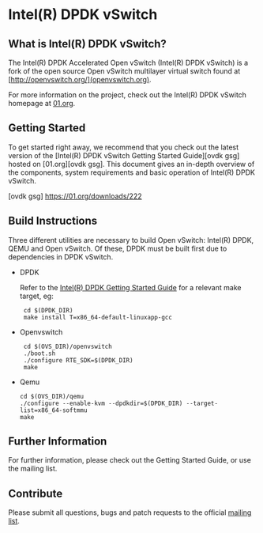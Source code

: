 Intel(R) DPDK vSwitch
=====================

What is Intel(R) DPDK vSwitch?
------------------------------

The Intel(R) DPDK Accelerated Open vSwitch (Intel(R) DPDK vSwitch) is a fork
of the open source Open vSwitch multilayer virtual switch found at
[http://openvswitch.org/](openvswitch.org).

For more information on the project, check out the Intel(R) DPDK vSwitch
homepage at [01.org](https://01.org/packet-processing/intel%C2%AE-ovdk).

Getting Started
---------------

To get started right away, we recommend that you check out the latest version
of the [Intel(R) DPDK vSwitch Getting Started Guide][ovdk gsg] hosted on
[01.org][ovdk gsg]. This document gives an in-depth overview of the components,
system requirements and basic operation of Intel(R) DPDK vSwitch.

[ovdk gsg] https://01.org/downloads/222

Build Instructions
------------------

Three different utilities are necessary to build Open vSwitch: Intel(R) DPDK,
QEMU and Open vSwitch. Of these, DPDK must be built first due to dependencies
in DPDK vSwitch.

 * DPDK

    Refer to the [Intel(R) DPDK Getting Started Guide](http://dpdk.org/doc) for
    a relevant make target, eg:

        cd $(DPDK_DIR)
        make install T=x86_64-default-linuxapp-gcc

 * Openvswitch

        cd $(OVS_DIR)/openvswitch
        ./boot.sh
        ./configure RTE_SDK=$(DPDK_DIR)
        make

 *  Qemu

        cd $(OVS_DIR)/qemu
        ./configure --enable-kvm --dpdkdir=$(DPDK_DIR) --target-list=x86_64-softmmu
        make

Further Information
-------------------

For further information, please check out the Getting Started Guide, or use the
mailing list.

Contribute
----------

Please submit all questions, bugs and patch requests to the official [mailing
list](https://lists.01.org/mailman/listinfo/dpdk-ovs).

